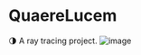 # QuaereLucem
🌗 A ray tracing project.
![image](https://github.com/Auroes/QuaereLucem/assets/129245883/fa6e9fd5-27d8-47fb-a023-c0b65410bb3a)
